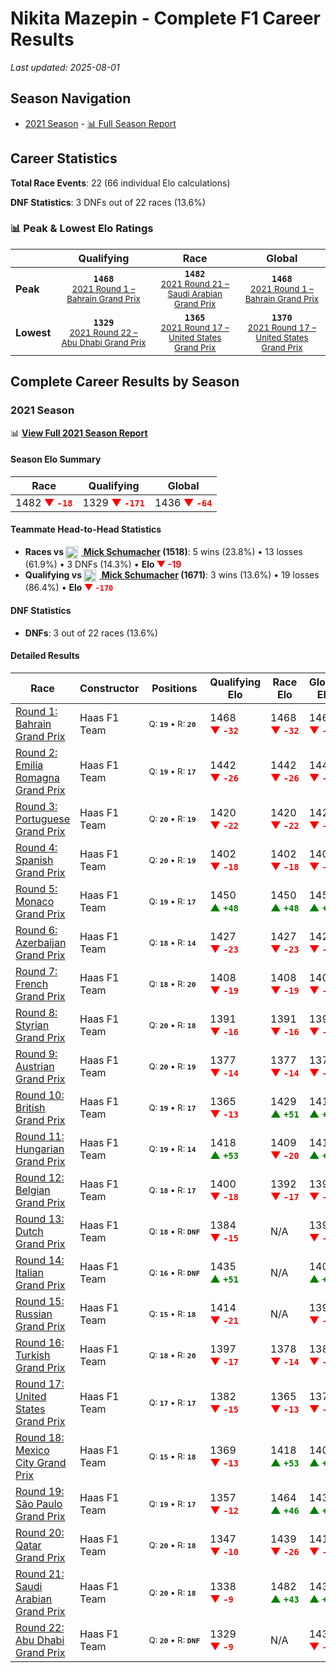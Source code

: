 # Nikita Mazepin - Complete F1 Career Results

*Last updated: 2025-08-01*

## Season Navigation

- [2021 Season](#2021-season) - [📊 Full Season Report](../seasons/2021-season-report)

## Career Statistics

**Total Race Events**: 22 (66 individual Elo calculations)

**DNF Statistics**: 3 DNFs out of 22 races (13.6%)

### 📊 Peak & Lowest Elo Ratings

| &nbsp; | Qualifying | Race | Global |
|-------|------------|------|--------|
| **Peak** | <center>**`1468`**<br/><small>[2021 Round 1 – Bahrain Grand Prix](../seasons/2021-season-report#round-1-bahrain-grand-prix)</small></center> | <center>**`1482`**<br/><small>[2021 Round 21 – Saudi Arabian Grand Prix](../seasons/2021-season-report#round-21-saudi-arabian-grand-prix)</small></center> | <center>**`1468`**<br/><small>[2021 Round 1 – Bahrain Grand Prix](../seasons/2021-season-report#round-1-bahrain-grand-prix)</small></center> |
| **Lowest** | <center>**`1329`**<br/><small>[2021 Round 22 – Abu Dhabi Grand Prix](../seasons/2021-season-report#round-22-abu-dhabi-grand-prix)</small></center> | <center>**`1365`**<br/><small>[2021 Round 17 – United States Grand Prix](../seasons/2021-season-report#round-17-united-states-grand-prix)</small></center> | <center>**`1370`**<br/><small>[2021 Round 17 – United States Grand Prix](../seasons/2021-season-report#round-17-united-states-grand-prix)</small></center> |


## Complete Career Results by Season

### 2021 Season

📊 **[View Full 2021 Season Report](../seasons/2021-season-report)**

#### Season Elo Summary

| Race | Qualifying | Global |
|------|------------|--------|
| 1482 **<span style="color: red;">▼&nbsp;`-18`</span>** | 1329 **<span style="color: red;">▼&nbsp;`-171`</span>** | 1436 **<span style="color: red;">▼&nbsp;`-64`</span>** |

#### Teammate Head-to-Head Statistics

- **Races vs [<img src="https://upload.wikimedia.org/wikipedia/commons/b/ba/Flag_of_Germany.svg" alt="Germany" width="20" height="auto" style="vertical-align: middle; margin-right: 5px;" onerror="this.outerHTML='🇩🇪'; this.style.marginRight='5px';"/> Mick Schumacher](mick-schumacher) (1518)**: 5 wins (23.8%) • 13 losses (61.9%) • 3 DNFs (14.3%) • **Elo <span style="color: red;">▼&nbsp;-19</span>**
- **Qualifying vs [<img src="https://upload.wikimedia.org/wikipedia/commons/b/ba/Flag_of_Germany.svg" alt="Germany" width="20" height="auto" style="vertical-align: middle; margin-right: 5px;" onerror="this.outerHTML='🇩🇪'; this.style.marginRight='5px';"/> Mick Schumacher](mick-schumacher) (1671)**: 3 wins (13.6%) • 19 losses (86.4%) • **Elo <span style="color: red;">▼&nbsp;`-170`</span>**

#### DNF Statistics

- **DNFs**: 3 out of 22 races (13.6%)

#### Detailed Results

| Race | Constructor | Positions | Qualifying Elo | Race Elo | Global Elo | Teammate |
|------|-------------|-----------|----------------|----------|------------|----------|
| [Round 1: Bahrain Grand Prix](../seasons/2021-season-report#round-1-bahrain-grand-prix) | Haas F1 Team | <small>Q:&nbsp;**`19`**&nbsp;•&nbsp;R:&nbsp;**`20`**</small> | 1468 **<span style="color: red;">▼&nbsp;`-32`</span>** | 1468 **<span style="color: red;">▼&nbsp;`-32`</span>** | 1468 **<span style="color: red;">▼&nbsp;`-32`</span>** | [<img src="https://upload.wikimedia.org/wikipedia/commons/b/ba/Flag_of_Germany.svg" alt="Germany" width="20" height="auto" style="vertical-align: middle; margin-right: 5px;" onerror="this.outerHTML='🇩🇪'; this.style.marginRight='5px';"/> Mick Schumacher](mick-schumacher)<br/><small>Q:&nbsp;**`18`**&nbsp;•&nbsp;R:&nbsp;**`16`**</small> |
| [Round 2: Emilia Romagna Grand Prix](../seasons/2021-season-report#round-2-emilia-romagna-grand-prix) | Haas F1 Team | <small>Q:&nbsp;**`19`**&nbsp;•&nbsp;R:&nbsp;**`17`**</small> | 1442 **<span style="color: red;">▼&nbsp;`-26`</span>** | 1442 **<span style="color: red;">▼&nbsp;`-26`</span>** | 1442 **<span style="color: red;">▼&nbsp;`-26`</span>** | [<img src="https://upload.wikimedia.org/wikipedia/commons/b/ba/Flag_of_Germany.svg" alt="Germany" width="20" height="auto" style="vertical-align: middle; margin-right: 5px;" onerror="this.outerHTML='🇩🇪'; this.style.marginRight='5px';"/> Mick Schumacher](mick-schumacher)<br/><small>Q:&nbsp;**`18`**&nbsp;•&nbsp;R:&nbsp;**`16`**</small> |
| [Round 3: Portuguese Grand Prix](../seasons/2021-season-report#round-3-portuguese-grand-prix) | Haas F1 Team | <small>Q:&nbsp;**`20`**&nbsp;•&nbsp;R:&nbsp;**`19`**</small> | 1420 **<span style="color: red;">▼&nbsp;`-22`</span>** | 1420 **<span style="color: red;">▼&nbsp;`-22`</span>** | 1420 **<span style="color: red;">▼&nbsp;`-22`</span>** | [<img src="https://upload.wikimedia.org/wikipedia/commons/b/ba/Flag_of_Germany.svg" alt="Germany" width="20" height="auto" style="vertical-align: middle; margin-right: 5px;" onerror="this.outerHTML='🇩🇪'; this.style.marginRight='5px';"/> Mick Schumacher](mick-schumacher)<br/><small>Q:&nbsp;**`19`**&nbsp;•&nbsp;R:&nbsp;**`17`**</small> |
| [Round 4: Spanish Grand Prix](../seasons/2021-season-report#round-4-spanish-grand-prix) | Haas F1 Team | <small>Q:&nbsp;**`20`**&nbsp;•&nbsp;R:&nbsp;**`19`**</small> | 1402 **<span style="color: red;">▼&nbsp;`-18`</span>** | 1402 **<span style="color: red;">▼&nbsp;`-18`</span>** | 1402 **<span style="color: red;">▼&nbsp;`-18`</span>** | [<img src="https://upload.wikimedia.org/wikipedia/commons/b/ba/Flag_of_Germany.svg" alt="Germany" width="20" height="auto" style="vertical-align: middle; margin-right: 5px;" onerror="this.outerHTML='🇩🇪'; this.style.marginRight='5px';"/> Mick Schumacher](mick-schumacher)<br/><small>Q:&nbsp;**`18`**&nbsp;•&nbsp;R:&nbsp;**`18`**</small> |
| [Round 5: Monaco Grand Prix](../seasons/2021-season-report#round-5-monaco-grand-prix) | Haas F1 Team | <small>Q:&nbsp;**`19`**&nbsp;•&nbsp;R:&nbsp;**`17`**</small> | 1450 **<span style="color: green;">▲&nbsp;`+48`</span>** | 1450 **<span style="color: green;">▲&nbsp;`+48`</span>** | 1450 **<span style="color: green;">▲&nbsp;`+48`</span>** | [<img src="https://upload.wikimedia.org/wikipedia/commons/b/ba/Flag_of_Germany.svg" alt="Germany" width="20" height="auto" style="vertical-align: middle; margin-right: 5px;" onerror="this.outerHTML='🇩🇪'; this.style.marginRight='5px';"/> Mick Schumacher](mick-schumacher)<br/><small>Q:&nbsp;**`20`**&nbsp;•&nbsp;R:&nbsp;**`18`**</small> |
| [Round 6: Azerbaijan Grand Prix](../seasons/2021-season-report#round-6-azerbaijan-grand-prix) | Haas F1 Team | <small>Q:&nbsp;**`18`**&nbsp;•&nbsp;R:&nbsp;**`14`**</small> | 1427 **<span style="color: red;">▼&nbsp;`-23`</span>** | 1427 **<span style="color: red;">▼&nbsp;`-23`</span>** | 1427 **<span style="color: red;">▼&nbsp;`-23`</span>** | [<img src="https://upload.wikimedia.org/wikipedia/commons/b/ba/Flag_of_Germany.svg" alt="Germany" width="20" height="auto" style="vertical-align: middle; margin-right: 5px;" onerror="this.outerHTML='🇩🇪'; this.style.marginRight='5px';"/> Mick Schumacher](mick-schumacher)<br/><small>Q:&nbsp;**`17`**&nbsp;•&nbsp;R:&nbsp;**`13`**</small> |
| [Round 7: French Grand Prix](../seasons/2021-season-report#round-7-french-grand-prix) | Haas F1 Team | <small>Q:&nbsp;**`18`**&nbsp;•&nbsp;R:&nbsp;**`20`**</small> | 1408 **<span style="color: red;">▼&nbsp;`-19`</span>** | 1408 **<span style="color: red;">▼&nbsp;`-19`</span>** | 1408 **<span style="color: red;">▼&nbsp;`-19`</span>** | [<img src="https://upload.wikimedia.org/wikipedia/commons/b/ba/Flag_of_Germany.svg" alt="Germany" width="20" height="auto" style="vertical-align: middle; margin-right: 5px;" onerror="this.outerHTML='🇩🇪'; this.style.marginRight='5px';"/> Mick Schumacher](mick-schumacher)<br/><small>Q:&nbsp;**`15`**&nbsp;•&nbsp;R:&nbsp;**`19`**</small> |
| [Round 8: Styrian Grand Prix](../seasons/2021-season-report#round-8-styrian-grand-prix) | Haas F1 Team | <small>Q:&nbsp;**`20`**&nbsp;•&nbsp;R:&nbsp;**`18`**</small> | 1391 **<span style="color: red;">▼&nbsp;`-16`</span>** | 1391 **<span style="color: red;">▼&nbsp;`-16`</span>** | 1392 **<span style="color: red;">▼&nbsp;`-16`</span>** | [<img src="https://upload.wikimedia.org/wikipedia/commons/b/ba/Flag_of_Germany.svg" alt="Germany" width="20" height="auto" style="vertical-align: middle; margin-right: 5px;" onerror="this.outerHTML='🇩🇪'; this.style.marginRight='5px';"/> Mick Schumacher](mick-schumacher)<br/><small>Q:&nbsp;**`19`**&nbsp;•&nbsp;R:&nbsp;**`16`**</small> |
| [Round 9: Austrian Grand Prix](../seasons/2021-season-report#round-9-austrian-grand-prix) | Haas F1 Team | <small>Q:&nbsp;**`20`**&nbsp;•&nbsp;R:&nbsp;**`19`**</small> | 1377 **<span style="color: red;">▼&nbsp;`-14`</span>** | 1377 **<span style="color: red;">▼&nbsp;`-14`</span>** | 1378 **<span style="color: red;">▼&nbsp;`-14`</span>** | [<img src="https://upload.wikimedia.org/wikipedia/commons/b/ba/Flag_of_Germany.svg" alt="Germany" width="20" height="auto" style="vertical-align: middle; margin-right: 5px;" onerror="this.outerHTML='🇩🇪'; this.style.marginRight='5px';"/> Mick Schumacher](mick-schumacher)<br/><small>Q:&nbsp;**`19`**&nbsp;•&nbsp;R:&nbsp;**`18`**</small> |
| [Round 10: British Grand Prix](../seasons/2021-season-report#round-10-british-grand-prix) | Haas F1 Team | <small>Q:&nbsp;**`19`**&nbsp;•&nbsp;R:&nbsp;**`17`**</small> | 1365 **<span style="color: red;">▼&nbsp;`-13`</span>** | 1429 **<span style="color: green;">▲&nbsp;`+51`</span>** | 1410 **<span style="color: green;">▲&nbsp;`+32`</span>** | [<img src="https://upload.wikimedia.org/wikipedia/commons/b/ba/Flag_of_Germany.svg" alt="Germany" width="20" height="auto" style="vertical-align: middle; margin-right: 5px;" onerror="this.outerHTML='🇩🇪'; this.style.marginRight='5px';"/> Mick Schumacher](mick-schumacher)<br/><small>Q:&nbsp;**`18`**&nbsp;•&nbsp;R:&nbsp;**`18`**</small> |
| [Round 11: Hungarian Grand Prix](../seasons/2021-season-report#round-11-hungarian-grand-prix) | Haas F1 Team | <small>Q:&nbsp;**`19`**&nbsp;•&nbsp;R:&nbsp;**`14`**</small> | 1418 **<span style="color: green;">▲&nbsp;`+53`</span>** | 1409 **<span style="color: red;">▼&nbsp;`-20`</span>** | 1412 **<span style="color: green;">▲&nbsp;`+2`</span>** | [<img src="https://upload.wikimedia.org/wikipedia/commons/b/ba/Flag_of_Germany.svg" alt="Germany" width="20" height="auto" style="vertical-align: middle; margin-right: 5px;" onerror="this.outerHTML='🇩🇪'; this.style.marginRight='5px';"/> Mick Schumacher](mick-schumacher)<br/><small>Q:&nbsp;**`20`**&nbsp;•&nbsp;R:&nbsp;**`12`**</small> |
| [Round 12: Belgian Grand Prix](../seasons/2021-season-report#round-12-belgian-grand-prix) | Haas F1 Team | <small>Q:&nbsp;**`18`**&nbsp;•&nbsp;R:&nbsp;**`17`**</small> | 1400 **<span style="color: red;">▼&nbsp;`-18`</span>** | 1392 **<span style="color: red;">▼&nbsp;`-17`</span>** | 1394 **<span style="color: red;">▼&nbsp;`-17`</span>** | [<img src="https://upload.wikimedia.org/wikipedia/commons/b/ba/Flag_of_Germany.svg" alt="Germany" width="20" height="auto" style="vertical-align: middle; margin-right: 5px;" onerror="this.outerHTML='🇩🇪'; this.style.marginRight='5px';"/> Mick Schumacher](mick-schumacher)<br/><small>Q:&nbsp;**`17`**&nbsp;•&nbsp;R:&nbsp;**`16`**</small> |
| [Round 13: Dutch Grand Prix](../seasons/2021-season-report#round-13-dutch-grand-prix) | Haas F1 Team | <small>Q:&nbsp;**`18`**&nbsp;•&nbsp;R:&nbsp;**`DNF`**</small> | 1384 **<span style="color: red;">▼&nbsp;`-15`</span>** | N/A | 1390 **<span style="color: red;">▼&nbsp;`-4`</span>** | [<img src="https://upload.wikimedia.org/wikipedia/commons/b/ba/Flag_of_Germany.svg" alt="Germany" width="20" height="auto" style="vertical-align: middle; margin-right: 5px;" onerror="this.outerHTML='🇩🇪'; this.style.marginRight='5px';"/> Mick Schumacher](mick-schumacher)<br/><small>Q:&nbsp;**`17`**&nbsp;•&nbsp;R:&nbsp;**`18`**</small> |
| [Round 14: Italian Grand Prix](../seasons/2021-season-report#round-14-italian-grand-prix) | Haas F1 Team | <small>Q:&nbsp;**`16`**&nbsp;•&nbsp;R:&nbsp;**`DNF`**</small> | 1435 **<span style="color: green;">▲&nbsp;`+51`</span>** | N/A | 1405 **<span style="color: green;">▲&nbsp;`+15`</span>** | [<img src="https://upload.wikimedia.org/wikipedia/commons/b/ba/Flag_of_Germany.svg" alt="Germany" width="20" height="auto" style="vertical-align: middle; margin-right: 5px;" onerror="this.outerHTML='🇩🇪'; this.style.marginRight='5px';"/> Mick Schumacher](mick-schumacher)<br/><small>Q:&nbsp;**`18`**&nbsp;•&nbsp;R:&nbsp;**`15`**</small> |
| [Round 15: Russian Grand Prix](../seasons/2021-season-report#round-15-russian-grand-prix) | Haas F1 Team | <small>Q:&nbsp;**`15`**&nbsp;•&nbsp;R:&nbsp;**`18`**</small> | 1414 **<span style="color: red;">▼&nbsp;`-21`</span>** | N/A | 1399 **<span style="color: red;">▼&nbsp;`-6`</span>** | [<img src="https://upload.wikimedia.org/wikipedia/commons/b/ba/Flag_of_Germany.svg" alt="Germany" width="20" height="auto" style="vertical-align: middle; margin-right: 5px;" onerror="this.outerHTML='🇩🇪'; this.style.marginRight='5px';"/> Mick Schumacher](mick-schumacher)<br/><small>Q:&nbsp;**`14`**&nbsp;•&nbsp;R:&nbsp;**`DNF`**</small> |
| [Round 16: Turkish Grand Prix](../seasons/2021-season-report#round-16-turkish-grand-prix) | Haas F1 Team | <small>Q:&nbsp;**`18`**&nbsp;•&nbsp;R:&nbsp;**`20`**</small> | 1397 **<span style="color: red;">▼&nbsp;`-17`</span>** | 1378 **<span style="color: red;">▼&nbsp;`-14`</span>** | 1384 **<span style="color: red;">▼&nbsp;`-15`</span>** | [<img src="https://upload.wikimedia.org/wikipedia/commons/b/ba/Flag_of_Germany.svg" alt="Germany" width="20" height="auto" style="vertical-align: middle; margin-right: 5px;" onerror="this.outerHTML='🇩🇪'; this.style.marginRight='5px';"/> Mick Schumacher](mick-schumacher)<br/><small>Q:&nbsp;**`14`**&nbsp;•&nbsp;R:&nbsp;**`19`**</small> |
| [Round 17: United States Grand Prix](../seasons/2021-season-report#round-17-united-states-grand-prix) | Haas F1 Team | <small>Q:&nbsp;**`17`**&nbsp;•&nbsp;R:&nbsp;**`17`**</small> | 1382 **<span style="color: red;">▼&nbsp;`-15`</span>** | 1365 **<span style="color: red;">▼&nbsp;`-13`</span>** | 1370 **<span style="color: red;">▼&nbsp;`-14`</span>** | [<img src="https://upload.wikimedia.org/wikipedia/commons/b/ba/Flag_of_Germany.svg" alt="Germany" width="20" height="auto" style="vertical-align: middle; margin-right: 5px;" onerror="this.outerHTML='🇩🇪'; this.style.marginRight='5px';"/> Mick Schumacher](mick-schumacher)<br/><small>Q:&nbsp;**`16`**&nbsp;•&nbsp;R:&nbsp;**`16`**</small> |
| [Round 18: Mexico City Grand Prix](../seasons/2021-season-report#round-18-mexico-city-grand-prix) | Haas F1 Team | <small>Q:&nbsp;**`15`**&nbsp;•&nbsp;R:&nbsp;**`18`**</small> | 1369 **<span style="color: red;">▼&nbsp;`-13`</span>** | 1418 **<span style="color: green;">▲&nbsp;`+53`</span>** | 1404 **<span style="color: green;">▲&nbsp;`+33`</span>** | [<img src="https://upload.wikimedia.org/wikipedia/commons/b/ba/Flag_of_Germany.svg" alt="Germany" width="20" height="auto" style="vertical-align: middle; margin-right: 5px;" onerror="this.outerHTML='🇩🇪'; this.style.marginRight='5px';"/> Mick Schumacher](mick-schumacher)<br/><small>Q:&nbsp;**`14`**&nbsp;•&nbsp;R:&nbsp;**`19`**</small> |
| [Round 19: São Paulo Grand Prix](../seasons/2021-season-report#round-19-so-paulo-grand-prix) | Haas F1 Team | <small>Q:&nbsp;**`19`**&nbsp;•&nbsp;R:&nbsp;**`17`**</small> | 1357 **<span style="color: red;">▼&nbsp;`-12`</span>** | 1464 **<span style="color: green;">▲&nbsp;`+46`</span>** | 1432 **<span style="color: green;">▲&nbsp;`+29`</span>** | [<img src="https://upload.wikimedia.org/wikipedia/commons/b/ba/Flag_of_Germany.svg" alt="Germany" width="20" height="auto" style="vertical-align: middle; margin-right: 5px;" onerror="this.outerHTML='🇩🇪'; this.style.marginRight='5px';"/> Mick Schumacher](mick-schumacher)<br/><small>Q:&nbsp;**`18`**&nbsp;•&nbsp;R:&nbsp;**`18`**</small> |
| [Round 20: Qatar Grand Prix](../seasons/2021-season-report#round-20-qatar-grand-prix) | Haas F1 Team | <small>Q:&nbsp;**`20`**&nbsp;•&nbsp;R:&nbsp;**`18`**</small> | 1347 **<span style="color: red;">▼&nbsp;`-10`</span>** | 1439 **<span style="color: red;">▼&nbsp;`-26`</span>** | 1411 **<span style="color: red;">▼&nbsp;`-21`</span>** | [<img src="https://upload.wikimedia.org/wikipedia/commons/b/ba/Flag_of_Germany.svg" alt="Germany" width="20" height="auto" style="vertical-align: middle; margin-right: 5px;" onerror="this.outerHTML='🇩🇪'; this.style.marginRight='5px';"/> Mick Schumacher](mick-schumacher)<br/><small>Q:&nbsp;**`19`**&nbsp;•&nbsp;R:&nbsp;**`16`**</small> |
| [Round 21: Saudi Arabian Grand Prix](../seasons/2021-season-report#round-21-saudi-arabian-grand-prix) | Haas F1 Team | <small>Q:&nbsp;**`20`**&nbsp;•&nbsp;R:&nbsp;**`18`**</small> | 1338 **<span style="color: red;">▼&nbsp;`-9`</span>** | 1482 **<span style="color: green;">▲&nbsp;`+43`</span>** | 1438 **<span style="color: green;">▲&nbsp;`+27`</span>** | [<img src="https://upload.wikimedia.org/wikipedia/commons/b/ba/Flag_of_Germany.svg" alt="Germany" width="20" height="auto" style="vertical-align: middle; margin-right: 5px;" onerror="this.outerHTML='🇩🇪'; this.style.marginRight='5px';"/> Mick Schumacher](mick-schumacher)<br/><small>Q:&nbsp;**`19`**&nbsp;•&nbsp;R:&nbsp;**`20`**</small> |
| [Round 22: Abu Dhabi Grand Prix](../seasons/2021-season-report#round-22-abu-dhabi-grand-prix) | Haas F1 Team | <small>Q:&nbsp;**`20`**&nbsp;•&nbsp;R:&nbsp;**`DNF`**</small> | 1329 **<span style="color: red;">▼&nbsp;`-9`</span>** | N/A | 1436 **<span style="color: red;">▼&nbsp;`-3`</span>** | [<img src="https://upload.wikimedia.org/wikipedia/commons/b/ba/Flag_of_Germany.svg" alt="Germany" width="20" height="auto" style="vertical-align: middle; margin-right: 5px;" onerror="this.outerHTML='🇩🇪'; this.style.marginRight='5px';"/> Mick Schumacher](mick-schumacher)<br/><small>Q:&nbsp;**`19`**&nbsp;•&nbsp;R:&nbsp;**`14`**</small> |

